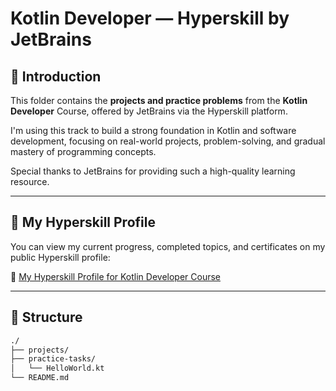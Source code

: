 # Kotlin Developer — Hyperskill by JetBrains

## 📘 Introduction

This folder contains the **projects and practice problems** from the **Kotlin Developer** Course, offered by JetBrains via the Hyperskill platform.

I'm using this track to build a strong foundation in Kotlin and software development, focusing on real-world projects, problem-solving, and gradual mastery of programming concepts.

Special thanks to JetBrains for providing such a high-quality learning resource.

---

## 👤 My Hyperskill Profile

You can view my current progress, completed topics, and certificates on my public Hyperskill profile:

🔗 [My Hyperskill Profile for Kotlin Developer Course](https://hyperskill.org/my-learning/621805538)

---

## 📁 Structure

```bash
./
├── projects/
├── practice-tasks/
│   └── HelloWorld.kt
└── README.md